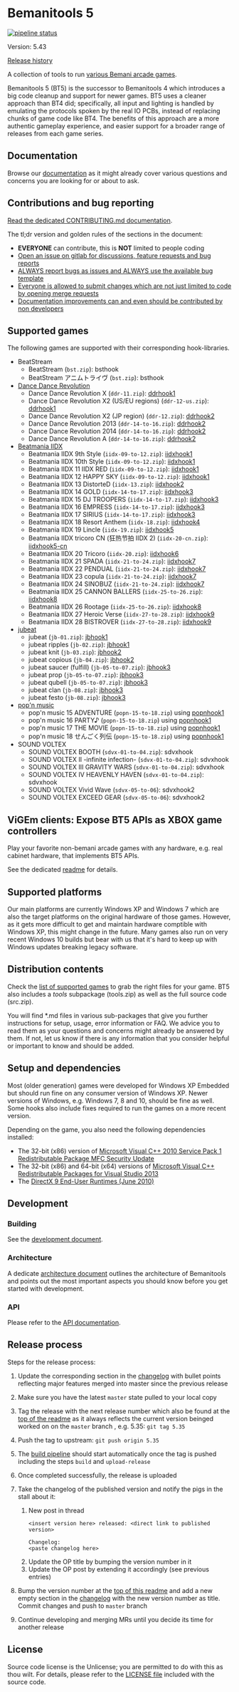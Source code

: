 # Bemanitools 5
[![pipeline status](https://dev.s-ul.net/djhackers/bemanitools/badges/master/pipeline.svg)](https://dev.s-ul.net/djhackers/bemanitools/commits/master)

Version: 5.43

[Release history](CHANGELOG.md)

A collection of tools to run [various Bemani arcade games](#list-of-supported-games).

Bemanitools 5 (BT5) is the successor to Bemanitools 4 which introduces a big code cleanup and support for newer games.
BT5 uses a cleaner approach than BT4 did; specifically, all input and lighting is handled by emulating the protocols
spoken by the real IO PCBs, instead of replacing chunks of game code like BT4. The benefits of this approach are a more
authentic gameplay experience, and easier support for a broader range of releases from each game series.

## Documentation
Browse our [documentation](doc/README.md) as it might already cover various questions and concerns
you are looking for or about to ask.

## Contributions and bug reporting
[Read the dedicated CONTRIBUTING.md documentation](CONTRIBUTING.md).

The tl;dr version and golden rules of the sections in the document:
* **EVERYONE** can contribute, this is **NOT** limited to people coding
* [Open an issue on gitlab for discussions, feature requests and bug reports](CONTRIBUTING.md#reporting-and-discussions-issues-section-on-github)
* [ALWAYS report bugs as issues and ALWAYS use the available bug template](CONTRIBUTING.md#bug-reports)
* [Everyone is allowed to submit changes which are not just limited to code by opening merge requests](CONTRIBUTING.md#pull-requests-bugfixes-new-features-or-other-code-contributions)
* [Documentation improvements can and even should be contributed by non developers](CONTRIBUTING.md#pull-requests-bugfixes-new-features-or-other-code-contributions)

## Supported games
The following games are supported with their corresponding hook-libraries.

* BeatStream
    * BeatStream (`bst.zip`): bsthook
    * BeatStream アニムトライヴ (`bst.zip`): bsthook
* [Dance Dance Revolution](doc/ddrhook/README.md)
    * Dance Dance Revolution X (`ddr-11.zip`): [ddrhook1](doc/ddrhook/ddrhook1.md)
    * Dance Dance Revolution X2 (US/EU regions) (`ddr-12-us.zip`): [ddrhook1](doc/ddrhook/ddrhook1.md)
    * Dance Dance Revolution X2 (JP region) (`ddr-12.zip`): [ddrhook2](doc/ddrhook/ddrhook2.md)
    * Dance Dance Revolution 2013 (`ddr-14-to-16.zip`): [ddrhook2](doc/ddrhook/ddrhook2.md)
    * Dance Dance Revolution 2014 (`ddr-14-to-16.zip`): [ddrhook2](doc/ddrhook/ddrhook2.md)
    * Dance Dance Revolution A (`ddr-14-to-16.zip`): [ddrhook2](doc/ddrhook/ddrhook2.md)
* [Beatmania IIDX](doc/iidxhook/README.md)
    * Beatmania IIDX 9th Style (`iidx-09-to-12.zip`): [iidxhook1](doc/iidxhook/iidxhook1.md)
    * Beatmania IIDX 10th Style (`iidx-09-to-12.zip`): [iidxhook1](doc/iidxhook/iidxhook1.md)
    * Beatmania IIDX 11 IIDX RED (`iidx-09-to-12.zip`): [iidxhook1](doc/iidxhook/iidxhook1.md)
    * Beatmania IIDX 12 HAPPY SKY (`iidx-09-to-12.zip`): [iidxhook1](doc/iidxhook/iidxhook1.md)
    * Beatmania IIDX 13 DistorteD (`iidx-13.zip`): [iidxhook2](doc/iidxhook/iidxhook2.md)
    * Beatmania IIDX 14 GOLD (`iidx-14-to-17.zip`): [iidxhook3](doc/iidxhook/iidxhook3.md)
    * Beatmania IIDX 15 DJ TROOPERS (`iidx-14-to-17.zip`): [iidxhook3](doc/iidxhook/iidxhook3.md)
    * Beatmania IIDX 16 EMPRESS (`iidx-14-to-17.zip`): [iidxhook3](doc/iidxhook/iidxhook3.md)
    * Beatmania IIDX 17 SIRIUS (`iidx-14-to-17.zip`): [iidxhook3](doc/iidxhook/iidxhook3.md)
    * Beatmania IIDX 18 Resort Anthem (`iidx-18.zip`): [iidxhook4](doc/iidxhook/iidxhook4.md)
    * Beatmania IIDX 19 Lincle (`iidx-19.zip`): [iidxhook5](doc/iidxhook/iidxhook5.md)
    * Beatmania IIDX tricoro CN (狂热节拍 IIDX 2) (`iidx-20-cn.zip`): [iidxhook5-cn](doc/iidxhook/iidxhook5-cn.md)
    * Beatmania IIDX 20 Tricoro (`iidx-20.zip`): [iidxhook6](doc/iidxhook/iidxhook6.md)
    * Beatmania IIDX 21 SPADA (`iidx-21-to-24.zip`): [iidxhook7](doc/iidxhook/iidxhook7.md)
    * Beatmania IIDX 22 PENDUAL (`iidx-21-to-24.zip`): [iidxhook7](doc/iidxhook/iidxhook7.md)
    * Beatmania IIDX 23 copula (`iidx-21-to-24.zip`): [iidxhook7](doc/iidxhook/iidxhook7.md)
    * Beatmania IIDX 24 SINOBUZ (`iidx-21-to-24.zip`): [iidxhook7](doc/iidxhook/iidxhook7.md)
    * Beatmania IIDX 25 CANNON BALLERS (`iidx-25-to-26.zip`): [iidxhook8](doc/iidxhook/iidxhook8.md)
    * Beatmania IIDX 26 Rootage (`iidx-25-to-26.zip`): [iidxhook8](doc/iidxhook/iidxhook8.md)
    * Beatmania IIDX 27 Heroic Verse (`iidx-27-to-28.zip`): [iidxhook9](doc/iidxhook/iidxhook9.md)
    * Beatmania IIDX 28 BISTROVER (`iidx-27-to-28.zip`): [iidxhook9](doc/iidxhook/iidxhook9.md)
* [jubeat](doc/jbhook/README.md)
    * jubeat (`jb-01.zip`): [jbhook1](doc/jbhook/jbhook1.md)
    * jubeat ripples (`jb-02.zip`): [jbhook1](doc/jbhook/jbhook1.md)
    * jubeat knit (`jb-03.zip`): [jbhook2](doc/jbhook/jbhook2.md)
    * jubeat copious (`jb-04.zip`): [jbhook2](doc/jbhook/jbhook2.md)
    * jubeat saucer (fulfill) (`jb-05-to-07.zip`): [jbhook3](doc/jbhook/jbhook3.md)
    * jubeat prop (`jb-05-to-07.zip`): [jbhook3](doc/jbhook/jbhook3.md)
    * jubeat qubell (`jb-05-to-07.zip`): [jbhook3](doc/jbhook/jbhook3.md)
    * jubeat clan (`jb-08.zip`): [jbhook3](doc/jbhook/jbhook3.md)
    * jubeat festo (`jb-08.zip`): [jbhook3](doc/jbhook/jbhook3.md)
* [pop'n music](doc/popnhook/README.md)
    * pop'n music 15 ADVENTURE (`popn-15-to-18.zip`) using [popnhook1](doc/popnhook/popnhook1.md)
    * pop'n music 16 PARTY♪ (`popn-15-to-18.zip`) using [popnhook1](doc/popnhook/popnhook1.md)
    * pop'n music 17 THE MOVIE (`popn-15-to-18.zip`) using [popnhook1](doc/popnhook/popnhook1.md)
    * pop'n music 18 せんごく列伝 (`popn-15-to-18.zip`) using [popnhook1](doc/popnhook/popnhook1.md)
* SOUND VOLTEX
    * SOUND VOLTEX BOOTH (`sdvx-01-to-04.zip`): sdvxhook
    * SOUND VOLTEX II -infinite infection- (`sdvx-01-to-04.zip`): sdvxhook
    * SOUND VOLTEX III GRAVITY WARS (`sdvx-01-to-04.zip`): sdvxhook
    * SOUND VOLTEX IV HEAVENLY HAVEN (`sdvx-01-to-04.zip`): sdvxhook
    * SOUND VOLTEX Vivid Wave (`sdvx-05-to-06`): sdvxhook2
    * SOUND VOLTEX EXCEED GEAR (`sdvx-05-to-06`): sdvxhook2

## ViGEm clients: Expose BT5 APIs as XBOX game controllers
Play your favorite non-bemani arcade games with any hardware, e.g. real cabinet hardware, that
implements BT5 APIs.

See the dedicated [readme](doc/vigem/README.md) for details.

## Supported platforms
Our main platforms are currently Windows XP and Windows 7 which are also the target platforms on the original hardware
of those games. However, as it gets more difficult to get and maintain hardware comptible with Windows XP, this might
change in the future. Many games also run on very recent Windows 10 builds but bear with us that it's hard to keep up
with Windows updates breaking legacy software.

## Distribution contents
Check the [list of supported games](#supported-games) to grab the right files for your game. BT5 also includes
a *tools* subpackage (tools.zip) as well as the full source code (src.zip).

You will find *.md files in various sub-packages that give you further instructions for setup, usage, error information
or FAQ. We advice you to read them as your questions and concerns might already be answered by them. If not, let us
know if there is any information that you consider helpful or important to know and should be added.

## Setup and dependencies
Most (older generation) games were developed for Windows XP Embedded but should run fine on any
consumer version of Windows XP. Newer versions of Windows, e.g. Windows 7, 8 and 10, should be fine
as well. Some hooks also include fixes required to run the games on a more recent version.

Depending on the game, you also need the following dependencies installed:

* The 32-bit (x86) version of
  [Microsoft Visual C++ 2010 Service Pack 1 Redistributable Package MFC Security Update](https://www.microsoft.com/en-sg/download/details.aspx?id=26999)
* The 32-bit (x86) and 64-bit (x64) versions of
  [Microsoft Visual C++ Redistributable Packages for Visual Studio 2013](https://www.microsoft.com/en-sg/download/details.aspx?id=40784)
* The [DirectX 9 End-User Runtimes (June 2010)](https://www.microsoft.com/en-us/download/details.aspx?id=8109)

## Development
### Building
See the [development document](doc/development.md).

### Architecture
A dedicate [architecture document](doc/architecture.md) outlines the architecture of Bemanitools and points out the most
important aspects you should know before you get started with development.

### API
Please refer to the [API documentation](doc/api.md).

## Release process
Steps for the release process:
1. Update the corresponding section in the [changelog](CHANGELOG.md) with bullet points reflecting
major features merged into master since the previous release
1. Make sure you have the latest `master` state pulled to your local copy
1. Tag the release with the next release number which also be found at the
[top of the readme](#bemanitools-5) as it always reflects the current version beinged worked on
on the `master` branch , e.g. 5.35: `git tag 5.35`
1. Push the tag to upstream: `git push origin 5.35`
1. The [build pipeline](https://dev.s-ul.net/djhackers/bemanitools/-/pipelines) should start
automatically once the tag is pushed including the steps `build` and `upload-release`
1. Once completed successfully, the release is uploaded
1. Take the changelog of the published version and notify the pigs in the stall about it:
    1. New post in thread
        ```
        <insert version here> released: <direct link to published version>

        Changelog:
        <paste changelog here>
        ```
    1. Update the OP title by bumping the version number in it
    1. Update the OP post by extending it accordingly (see previous entries)

1. Bump the version number at the [top of this readme](#bemanitools-5) and add a new empty section
in the [changelog](CHANGELOG.md) with the new version number as title. Commit changes and push to
`master` branch
1. Continue developing and merging MRs until you decide its time for another release

## License
Source code license is the Unlicense; you are permitted to do with this as thou wilt. For details, please refer to the
[LICENSE file](LICENSE) included with the source code.







